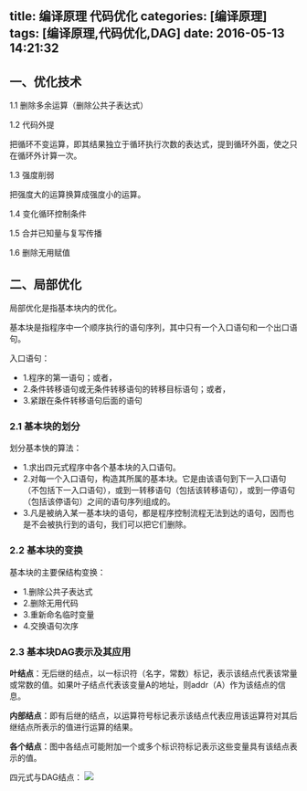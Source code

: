 title: 编译原理 代码优化
categories: [编译原理]
tags: [编译原理,代码优化,DAG]
date: 2016-05-13 14:21:32
---
## 一、优化技术

1.1 删除多余运算（删除公共子表达式）

1.2 代码外提

把循环不变运算，即其结果独立于循环执行次数的表达式，提到循环外面，使之只在循环外计算一次。

1.3 强度削弱

把强度大的运算换算成强度小的运算。

1.4 变化循环控制条件

1.5 合并已知量与复写传播

1.6 删除无用赋值

<!--more-->

## 二、局部优化

局部优化是指基本块内的优化。

基本块是指程序中一个顺序执行的语句序列，其中只有一个入口语句和一个出口语句。

入口语句：

- 1.程序的第一语句；或者，
- 2.条件转移语句或无条件转移语句的转移目标语句；或者，
- 3.紧跟在条件转移语句后面的语句

### 2.1 基本块的划分

划分基本快的算法：

- 1.求出四元式程序中各个基本块的入口语句。
- 2.对每一个入口语句，构造其所属的基本块。它是由该语句到下一入口语句（不包括下一入口语句），或到一转移语句（包括该转移语句），或到一停语句（包括该停语句）之间的语句序列组成的。
- 3.凡是被纳入某一基本块的语句，都是程序控制流程无法到达的语句，因而也是不会被执行到的语句，我们可以把它们删除。

### 2.2 基本块的变换

基本块的主要保结构变换：
- 1.删除公共子表达式
- 2.删除无用代码
- 3.重新命名临时变量
- 4.交换语句次序


### 2.3 基本块DAG表示及其应用

**叶结点**：无后继的结点，以一标识符（名字，常数）标记，表示该结点代表该常量或常数的值。如果叶子结点代表该变量A的地址，则addr（A）作为该结点的信息。

**内部结点**：即有后继的结点，以运算符号标记表示该结点代表应用该运算符对其后继结点所表示的值进行运算的结果。

**各个结点**：图中各结点可能附加一个或多个标识符标记表示这些变量具有该结点表示的值。

四元式与DAG结点：
![](/img/Compilers/99.jpg)